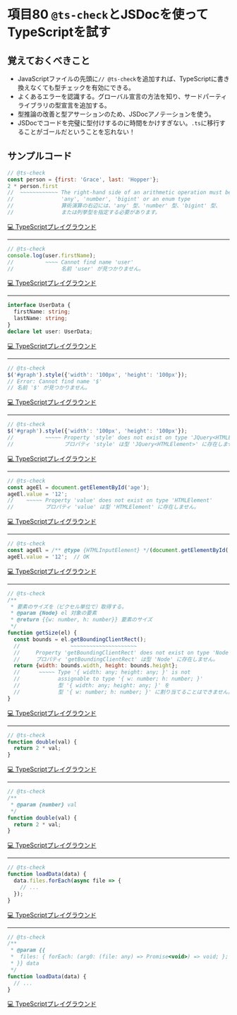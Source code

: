 # 項目80  `@ts-check`とJSDocを使ってTypeScriptを試す

## 覚えておくべきこと

* JavaScriptファイルの先頭に`// @ts-check`を追加すれば、TypeScriptに書き換えなくても型チェックを有効にできる。
* よくあるエラーを認識する。グローバル宣言の方法を知り、サードパーティライブラリの型宣言を追加する。
* 型推論の改善と型アサーションのため、JSDocアノテーションを使う。
* JSDocでコードを完璧に型付けするのに時間をかけすぎない。`.ts`に移行することがゴールだということを忘れない！

## サンプルコード

```js
// @ts-check
const person = {first: 'Grace', last: 'Hopper'};
2 * person.first
//  ~~~~~~~~~~~~ The right-hand side of an arithmetic operation must be of type
//               'any', 'number', 'bigint' or an enum type
//               算術演算の右辺には、'any' 型、'number' 型、'bigint' 型、
//               または列挙型を指定する必要があります。
```

[💻 TypeScriptプレイグラウンド](https://www.typescriptlang.org/ja/play/?ts=5.8.2#code/PTAEAEBcGcFoGMAWBTeBrAUPA9gO2pKAA7IBO0eoAvKAN4BmAluZAFygDkA4qQIbzIOAGlAAbXgXYcAEtiIlSHAL4BuDACZQAKmJkKuAHRMWGEKFAA-K9ZtXQAFRShSjAOaJIsRL1wATUNCMvsig2PSgPhEukIgAtsiQjPChCryJlLEArgSgAEYhYaCQAJ4kpmDmlVXVHD7Fwpy4mbH5iiIcuW6MuJAcoaQRuKDITbFFpcjl1dNVgOnegMoRgCj2s4B2DIDPyoBd8YDWDID2DICADLW49aCA0eoHo619Zx1dPVd7UzMzgH4MgPoMO4DoSoCYxieASQyA4MaALO1AJoMgGiGQCj+oBAyMAMgyAIQZAFEMz2BgCAGIA)

----

```js
// @ts-check
console.log(user.firstName);
//          ~~~~ Cannot find name 'user'
//               名前 'user' が見つかりません。
```

[💻 TypeScriptプレイグラウンド](https://www.typescriptlang.org/ja/play/?ts=5.8.2#code/PTAEAEBcGcFoGMAWBTeBrAUPA9gO2tgDbIB0h2A5gBQCu0yATiQGYCWD0kAcgIYC2yAJQBuDCFATJUgH6zpoAMI9cubJFBtcAE1C5+yUAHI6jQ2LBTLlwLAqgWSUjJhodCAZBkDRkYBMGQNIMgKIZAfgyA2gyAyQyAQAxAA)

----

```ts
interface UserData {
  firstName: string;
  lastName: string;
}
declare let user: UserData;
```

[💻 TypeScriptプレイグラウンド](https://www.typescriptlang.org/ja/play/?ts=5.8.2#code/JYOwLgpgTgZghgYwgAgKoGdoBE5jsgbwChlkZgp0wA5OAWwgC5kqpQBzAbhOQBs4qtBs1YduAXyIATCAn5QUvCGGQBXTFGYZsuOJyA)

----

```js
// @ts-check
$('#graph').style({'width': '100px', 'height': '100px'});
// Error: Cannot find name '$'
// 名前 '$' が見つかりません。
```

[💻 TypeScriptプレイグラウンド](https://www.typescriptlang.org/ja/play/?ts=5.8.2#code/PTAEAEBcGcFoGMAWBTeBrAUAEgBQHIBiAcwCcBDAB0TwEoA6aSATwBtkcBvPAdwEsATSNQBcoPAEYADJIoAPPABoxKXkUSQ8oidLl4AvjQDcGEKACiJEgHsSogMJkAdo6uRQAM16P+oR2QC2yGJYeCZggLAqgLJKwXiggDIMgNGRgCYMgNIMgFEMgH4MgNoMgMkMgEAMQA)

----

```js
// @ts-check
$('#graph').style({'width': '100px', 'height': '100px'});
//          ~~~~~ Property 'style' does not exist on type 'JQuery<HTMLElement>'
//                プロパティ 'style' は型 'JQuery<HTMLElement>' に存在しません。
```

[💻 TypeScriptプレイグラウンド](https://www.typescriptlang.org/ja/play/?ts=5.8.2#code/PTAEAEBcGcFoGMAWBTeBrAUAEgBQHIBiAcwCcBDAB0TwEoA6aSATwBtkcBvPAdwEsATSNQBcoPAEYADJIoAPPABoxKXkUSQ8oidLl4AvjQDcGEKDPmLAP2vXQABRIB7CshLMxjVsjyh+j5NCgAHaOkKDIsryMoI5BoMwuYgBSAIoArq5MADwAEgAqALIAMgCibAC2yEGQAHx4JmAWTc2A6wyAtwyAiwyAYwyAxQwezGw+gPYMgNHqyemZuYWlFVW1PoDWDIAa2oAU6oDqDIB+DIDaDIDJDIBADEA)

----

```js
// @ts-check
const ageEl = document.getElementById('age');
ageEl.value = '12';
//    ~~~~~ Property 'value' does not exist on type 'HTMLElement'
//          プロパティ 'value' は型 'HTMLElement' に存在しません。
```

[💻 TypeScriptプレイグラウンド](https://www.typescriptlang.org/ja/play/?ts=5.8.2#code/PTAEAEBcGcFoGMAWBTeBrAUPA9gO2pKAIYDmyAogDagC8oAJtvAK4C2yukAdGZFcu04AhAJ4BJegAoA5KWTSAlAG4McqlwBuRSs2S1Q0gIwAmaSpChLoAH63boAAoAnbAAdkTyCINad8htjI0KC42ITIAB4AlgSgeKBe7gYAEgAqALIAMvyCkNIYFlZFloDrDIC3DICLDIBjDIDFDD7autKggPYMgNHqKRnZlAIceaCA1gyAGtqAFOqA6gyAfgyA2gyAyQyAQAxAA)

----

```js
// @ts-check
const ageEl = /** @type {HTMLInputElement} */(document.getElementById('age'));
ageEl.value = '12';  // OK
```

[💻 TypeScriptプレイグラウンド](https://www.typescriptlang.org/ja/play/?ts=5.8.2#code/PTAEAEBcGcFoGMAWBTeBrAUPA9gO2pKAIYDmyAogDagC8owAVAxJAJ4AOyoA3gBIAqAWQAyASVzsArpCrIAtslyQAvqAbAAFABNs8SQqUA6MjMrzFkAEKtRWjQHJSyewEoXAbgxOqhgG5FKSS46ewBGACZ7d1B6MAB5AGkgA)

----

```js
// @ts-check
/**
 * 要素のサイズを（ピクセル単位で）取得する。
 * @param {Node} el 対象の要素
 * @return {{w: number, h: number}} 要素のサイズ
 */
function getSize(el) {
  const bounds = el.getBoundingClientRect();
  //                ~~~~~~~~~~~~~~~~~~~~~
  //     Property 'getBoundingClientRect' does not exist on type 'Node'
  //     プロパティ 'getBoundingClientRect' は型 'Node' に存在しません。
  return {width: bounds.width, height: bounds.height};
  //      ~~~~~ Type '{ width: any; height: any; }' is not
  //            assignable to type '{ w: number; h: number; }'
  //            型 '{ width: any; height: any; }' を
  //            型 '{ w: number; h: number; }' に割り当てることはできません。
}
```

[💻 TypeScriptプレイグラウンド](https://www.typescriptlang.org/ja/play/?ts=5.8.2#code/PTAEAEBcGcFoGMAWBTeBrAUMAVNjptRBAyMAJfQOwZBWhkBKGQLoZAkhkAh-wFYZB6hkG6GQa4ZANZUFl5QcwZAkP+A15UDp+oE0GQNEMgIAZ8hcAAcAhgCdFAW1ABvAHIB7ACbIAvqGQAbUID-tQIYxZUrIjLkkAK7KAdls0B3AFyh3FzUAI2RlABpQRH9AkLCjE1JKWllgDAAzF3d4SABLXU8Ac2cAZVyAL2QACnMASi18UHgC6EhQYN0s-WhQAF5TMwA6YsgAIU73fVz3QoBhM1zkd0gAJVRIKtqAbkaQUH2Dw6PQAD8z84vLq92wQ4AFZV15MMgAT1AAchHxrum5haWq3WH1A+l0yB67l0bWQAA9cq1QAVQG9np89IYPjcjoB1hkAtwyARYZAGMMgGKGT7fCZTGbzRbLNY5EGAewZANHq6IMyBBgGsGQAa2oAKdUA6gyAPwZANoMgGSGGT7JyuDxaby5fSQaLtSnQQZyhWISIoXKFRCQfwdLqq7W6yBGHb7PZHS6gAAqrzRH00oHViv8incry2UWQOr17s93qMIIRAWh2OOR0U0GgOvcimCZmQKN0KIdyadLpiQVCym9StiuaDWMtt0jB1ZmddSo9Xp9fv1oFrxdAdAj5f2ledfgCObC+ezcTzoGDoE5gCclQBRDIBlfUAZgwSQDKDIALBkZfEAsgwi8UYIxAA)

----

```js
// @ts-check
function double(val) {
  return 2 * val;
}
```

[💻 TypeScriptプレイグラウンド](https://www.typescriptlang.org/ja/play/?ts=5.8.2#code/PTAEAEBcGcFoGMAWBTeBrAUAMwK4Dt5IBLAez1ABMScAjAG2QAoA3AQzoEpQBvDUUAE7JIOAeQBMoAFSg2dANwYAvkA)

----

```js
// @ts-check
/**
 * @param {number} val
 */
function double(val) {
  return 2 * val;
}
```

[💻 TypeScriptプレイグラウンド](https://www.typescriptlang.org/ja/play/?ts=5.8.2#code/PTAEAEBcGcFoGMAWBTeBrAUMAVNjpsIAHAQwCcSBbUAbwDsBXSgI2TIF9QA3EgG32zAMAMwZ14kAJYB7OqAAm0hs17IAFD14BKWvlBlkkBmTkAmAtz4BuDOyA)

----

```js
// @ts-check
function loadData(data) {
  data.files.forEach(async file => {
    // ...
  });
}
```

[💻 TypeScriptプレイグラウンド](https://www.typescriptlang.org/ja/play/?ts=5.8.2#code/PTAEAEBcGcFoGMAWBTeBrAUAMwK4Dt5IBLAez1ABsSBDAEwBFrJqAKWp6gSlAG8NRQ7ZgDosRCsmiiSAJwCi1JC2rQAngVBiJoALwA+XvwGgQoYeaMBfTgG4MloA)

----

```js
// @ts-check
/**
 * @param {{
 *  files: { forEach: (arg0: (file: any) => Promise<void>) => void; };
 * }} data
 */
function loadData(data) {
  // ...
}
```

[💻 TypeScriptプレイグラウンド](https://www.typescriptlang.org/ja/play/?ts=5.8.2#code/PTAEAEBcGcFoGMAWBTeBrAUMAVNjpsIAHAQwCcSBbUAbxv0NADMBLAG2WgC5bmB7MgFESSHgApyAcwAM41hx4kAdgE8AlKAC8APlAAFMn0otoyADwA3PiwAm2jTtBXbAblABfFww-vQNkpAkDMAYTACuSvCQLHxKoGx8JDYAIgEkYv6BGvSgoCCgAHRFGO5AA)
